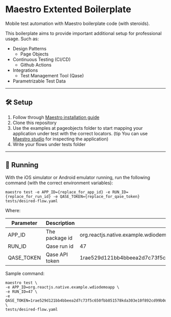 # Maestro Extented Boilerplate

Mobile test automation with Maestro boilerplate code (with steroids).

This boilerplate aims to provide important additional setup for professional usage. Such as:

- Design Patterns
  - Page Objects
- Continuous Testing (CI/CD)
  - Github Actions
- Integrations
  - Test Management Tool (Qase)
- Parametrizable Test Data

---

## 🛠️ Setup

1. Follow through [Maestro installation guide](https://maestro.mobile.dev/getting-started/installing-maestro)
1. Clone this repository
1. Use the examples at pageobjects folder to start mapping your application under test with the correct locators. (tip You can use [Maestro studio](https://maestro.mobile.dev/getting-started/maestro-studio) for inspecting the application)
1. Write your flows under tests folder

---

## 🚥 Running

With the iOS simulator or Android emulator running, run the following command (with the correct environment variables):

```shell
maestro test -e APP_ID={replace_for_app_id} -e RUN_ID={replace_for_run_id} -e QASE_TOKEN={replace_for_qase_token} tests/desired-flow.yaml
```

Where:

| Parameter | Description    | Example                                |
| --------- | -------------- | -------------------------------------- |
| APP_ID    | The package id | org.reactjs.native.example.wdiodemoapp |
| RUN_ID    | Qase run id    | 47                                     |
| QASE_TOKEN   | Qase API token    | 1rae529d121bb4bbeea2d7c73f5c650fbb851578kda303e10f892cd99b0d6790                                     |

Sample command: 
```shell
maestro test \
-e APP_ID=org.reactjs.native.example.wdiodemoapp \
-e RUN_ID=47 \
-e QASE_TOKEN=1rae529d121bb4bbeea2d7c73f5c650fbb851578kda303e10f892cd99b0d6790 \
tests/desired-flow.yaml
```